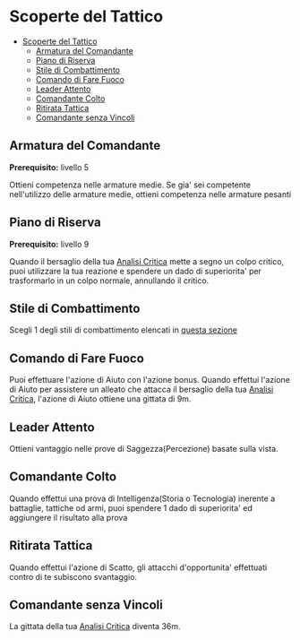 # Scoperte del Tattico

- [Scoperte del Tattico](#scoperte-del-tattico)
  - [Armatura del Comandante](#armatura-del-comandante)
  - [Piano di Riserva](#piano-di-riserva)
  - [Stile di Combattimento](#stile-di-combattimento)
  - [Comando di Fare Fuoco](#comando-di-fare-fuoco)
  - [Leader Attento](#leader-attento)
  - [Comandante Colto](#comandante-colto)
  - [Ritirata Tattica](#ritirata-tattica)
  - [Comandante senza Vincoli](#comandante-senza-vincoli)

## Armatura del Comandante

**Prerequisito:** livello 5

Ottieni competenza nelle armature medie. Se gia' sei competente nell'utilizzo delle armature medie, ottieni competenza nelle armature pesanti

## Piano di Riserva

**Prerequisito:** livello 9

Quando il bersaglio della tua [Analisi Critica](./Studioso.md#analisi-critica) mette a segno un colpo critico, puoi utilizzare la tua reazione e spendere un dado di superiorita' per trasformarlo in un colpo normale, annullando il critico.

## Stile di Combattimento

Scegli 1 degli stili di combattimento elencati in [questa sezione](../Guerriero/Stili%20di%20Combattimento.md)

## Comando di Fare Fuoco

Puoi effettuare l'azione di Aiuto con l'azione bonus. Quando effettui l'azione di Aiuto per assistere un alleato che attacca il bersaglio della tua [Analisi Critica](./Studioso.md#analisi-critica), l'azione di Aiuto ottiene una gittata di 9m.

## Leader Attento

Ottieni vantaggio nelle prove di Saggezza(Percezione) basate sulla vista.

## Comandante Colto

Quando effettui una prova di Intelligenza(Storia o Tecnologia) inerente a battaglie, tattiche od armi, puoi spendere 1 dado di superiorita' ed aggiungere il risultato alla prova

## Ritirata Tattica

Quando effettui l'azione di Scatto, gli attacchi d'opportunita' effettuati contro di te subiscono svantaggio.

## Comandante senza Vincoli

La gittata della tua [Analisi Critica](./Studioso.md#analisi-critica) diventa 36m.
